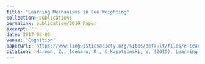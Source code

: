 ```yaml
---
title: "Learning Mechanisms in Cue Weighting"
collection: publications
permalink: publication/2019_Paper
excerpt: ''
date: 2017-08-06
venue: 'Cognition'
paperurl: 'https://www.linguisticsociety.org/sites/default/files/e-learning/HarmonIdemaruKapatsinski2019.pdf'
citation: 'Harmon, Z., Idemaru, K., & Kapatsinski, V. (2019). Learning mechanisms in cue reweighting. <i>Cognition</i>, <i>189</i>, 76–88.'
---
```

